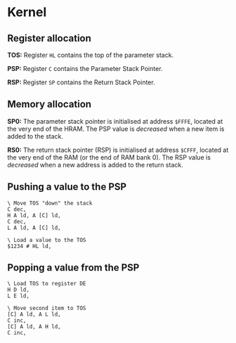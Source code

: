 # Kernel

## Register allocation

**TOS:** Register `HL` contains the top of the parameter stack.

**PSP:** Register `C` contains the Parameter Stack Pointer.

**RSP:** Register `SP` contains the Return Stack Pointer.

## Memory allocation

**SP0:** The parameter stack pointer is initialised at address `$FFFE`, located
at the very end of the HRAM. The PSP value is *decreased* when a new item is added
to the stack.

**RS0:** The return stack pointer (RSP) is initialised at address `$CFFF`, located
at the very end of the RAM (or the end of RAM bank 0). The RSP value is *decreased*
when a new address is added to the return stack.

## Pushing a value to the PSP

```forth
\ Move TOS "down" the stack
C dec,
H A ld, A [C] ld,
C dec,
L A ld, A [C] ld,

\ Load a value to the TOS
$1234 # HL ld,
```

## Popping a value from the PSP

```forth
\ Load TOS to register DE
H D ld,
L E ld,

\ Move second item to TOS
[C] A ld, A L ld,
C inc,
[C] A ld, A H ld,
C inc,
```
